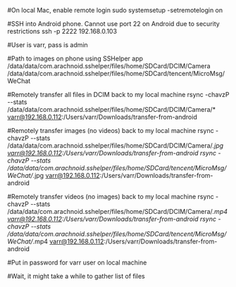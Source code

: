 #On local Mac, enable remote login
sudo systemsetup -setremotelogin on

#SSH into Android phone. Cannot use port 22 on Android due to security restrictions
ssh -p 2222 192.168.0.103

#User is varr, pass is admin

#Path to images on phone using SSHelper app
/data/data/com.arachnoid.sshelper/files/home/SDCard/DCIM/Camera
/data/data/com.arachnoid.sshelper/files/home/SDCard/tencent/MicroMsg/WeChat

#Remotely transfer all files in DCIM back to my local machine
rsync -chavzP --stats /data/data/com.arachnoid.sshelper/files/home/SDCard/DCIM/Camera/* varr@192.168.0.112:/Users/varr/Downloads/transfer-from-android

#Remotely transfer images (no videos) back to my local machine
rsync -chavzP --stats /data/data/com.arachnoid.sshelper/files/home/SDCard/DCIM/Camera/*.jpg varr@192.168.0.112:/Users/varr/Downloads/transfer-from-android
rsync -chavzP --stats /data/data/com.arachnoid.sshelper/files/home/SDCard/tencent/MicroMsg/WeChat/*.jpg varr@192.168.0.112:/Users/varr/Downloads/transfer-from-android

#Remotely transfer videos (no images) back to my local machine
rsync -chavzP --stats /data/data/com.arachnoid.sshelper/files/home/SDCard/DCIM/Camera/*.mp4 varr@192.168.0.112:/Users/varr/Downloads/transfer-from-android
rsync -chavzP --stats /data/data/com.arachnoid.sshelper/files/home/SDCard/tencent/MicroMsg/WeChat/*.mp4 varr@192.168.0.112:/Users/varr/Downloads/transfer-from-android

#Put in password for varr user on local machine

#Wait, it might take a while to gather list of files

